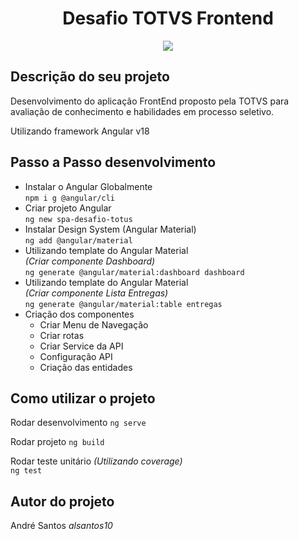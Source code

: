 <h1 align="center">Desafio TOTVS Frontend</h1>

<p align="center">
<img loading="lazy" src="http://img.shields.io/static/v1?label=STATUS&message=FINALIZADO&color=GREEN&style=for-the-badge"/>
</p>

<h2>Descrição do seu projeto</h2>

<p>Desenvolvimento do aplicação FrontEnd proposto pela TOTVS para avaliação de conhecimento e habilidades em processo seletivo.</p>
<p>Utilizando framework Angular v18</p>

<h2>Passo a Passo desenvolvimento</h2>
<ul>
    <li>
    <span>Instalar o Angular Globalmente</span> <br>
    <code>npm i g @angular/cli</code>
    </li>
    <li>
    <span>Criar projeto Angular</span> <br>
    <code>ng new spa-desafio-totus</code>
    </li>
    <li>
    <span>Instalar Design System (Angular Material)</span> <br>
    <code>ng add @angular/material</code>
    </li>
    <li>
    <span>Utilizando template do Angular Material</span> <br>
    <em>(Criar componente Dashboard)</em> <br>
    <code>ng generate @angular/material:dashboard dashboard</code>
    </li>
    <li>
    <span>Utilizando template do Angular Material</span> <br>
    <em>(Criar componente Lista Entregas)</em> <br>
    <code>ng generate @angular/material:table entregas</code>
    </li>
    <li>
    <span>Criação dos componentes</span>
    <ul>
        <li>Criar Menu de Navegação</li>
        <li>Criar rotas</li>
        <li>Criar Service da API</li>
        <li>Configuração API</li>
        <li>Criação das entidades</li>
    </ul>
    </li>
</ul>
  
<h2>Como utilizar o projeto</h2>
<p>
    <span>Rodar desenvolvimento</span>
    <code>ng serve</code>
</p>
<p>
    <span>Rodar projeto</span>
    <code>ng build</code>
</p>
<p>
    <span>Rodar teste unitário</span>
    <em>(Utilizando coverage)</em> <br>
    <code>ng test</code>
</p>

<h2>Autor do projeto</h2>
<p>André Santos <em>alsantos10</em></p>